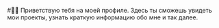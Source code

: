 #🤙🏼 Приветствую тебя на моей профиле.
Здесь ты сможешь увидеть мои проекты, узнать краткую информацию обо мне и так далее.


